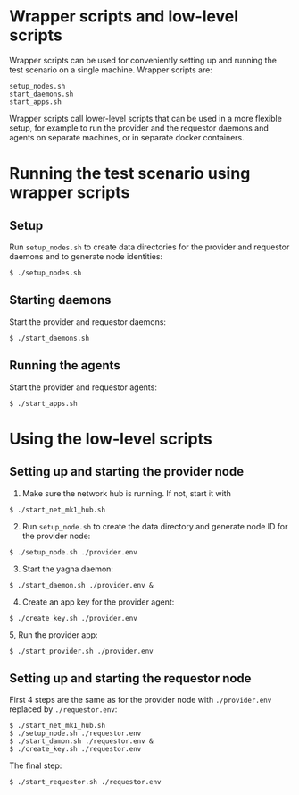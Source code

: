# Wrapper scripts and low-level scripts

Wrapper scripts can be used for conveniently setting up and running the test
scenario on a single machine. Wrapper scripts are:
```
setup_nodes.sh
start_daemons.sh
start_apps.sh
```

Wrapper scripts call lower-level scripts that can be used in a more flexible
setup, for example to run the provider and the requestor daemons and agents
on separate machines, or in separate docker containers.


# Running the test scenario using wrapper scripts

## Setup

Run `setup_nodes.sh` to create data directories for the provider and requestor
daemons and to generate node identities:
```
$ ./setup_nodes.sh
```

## Starting daemons

Start the provider and requestor daemons:
```
$ ./start_daemons.sh
```

## Running the agents

Start the provider and requestor agents:
```
$ ./start_apps.sh
```


# Using the low-level scripts 

## Setting up and starting the provider node

1. Make sure the network hub is running. If not, start it with
```
$ ./start_net_mk1_hub.sh
```

2. Run `setup_node.sh` to create the data directory and generate node ID
for the provider node:
```
$ ./setup_node.sh ./provider.env
```

3. Start the yagna daemon:
```
$ ./start_daemon.sh ./provider.env &
```

4. Create an app key for the provider agent:
```
$ ./create_key.sh ./provider.env
```

5, Run the provider app:
```
$ ./start_provider.sh ./provider.env
```

## Setting up and starting the requestor node

First 4 steps are the same as for the provider node with `./provider.env` replaced by `./requestor.env`:
```
$ ./start_net_mk1_hub.sh
$ ./setup_node.sh ./requestor.env
$ ./start_damon.sh ./requestor.env &
$ ./create_key.sh ./requestor.env
```
The final step:
```
$ ./start_requestor.sh ./requestor.env 
```
